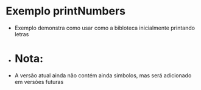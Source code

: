 # Exemplo printNumbers

- Exemplo demonstra como usar como a bibloteca inicialmente printando letras

- # Nota:

- A versão atual ainda não contém ainda simbolos, mas será adicionado em versões futuras 
